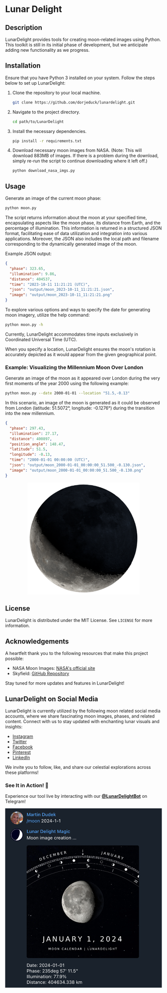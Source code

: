
# Lunar Delight

## Description
LunarDelight provides tools for creating moon-related images using Python. This toolkit is still in its initial phase of development, but we anticipate adding new functionality as we progress.

## Installation
Ensure that you have Python 3 installed on your system. Follow the steps below to set up LunarDelight:

1. Clone the repository to your local machine.
   ```sh
   git clone https://github.com/dorjeduck/lunardelight.git
   ```
2. Navigate to the project directory.
   ```sh
   cd path/to/LunarDelight
   ```
3. Install the necessary dependencies.
   ```sh
   pip install -r requirements.txt
   ```
4. Download necessary moon images from NASA. (Note: This will download 883MB of images. If there is a problem during the download, simply re-run the script to continue downloading where it left off.)
   ```sh
   python download_nasa_imgs.py
   ```

## Usage
Generate an image of the current moon phase:
```sh
python moon.py
```

The script returns information about the moon at your specified time, encapsulating aspects like the moon phase, its distance from Earth, and the percentage of illumination. This information is returned in a structured JSON format, facilitating ease of data utilization and integration into various applications. Moreover, the JSON also includes the local path and filename corresponding to the dynamically generated image of the moon.

Example JSON output:

```json
{
  "phase": 323.65,
  "illumination": 9.86,
  "distance": 404537,
  "time": "2023-10-11 11:21:21 (UTC)",
  "json": "output/moon_2023-10-11_11:21:21.json",
  "image": "output/moon_2023-10-11_11:21:21.png"
}
```

To explore various options and ways to specify the date for generating moon imagery, utilize the help command:

```sh
python moon.py -h
```

Currently, LunarDelight accommodates time inputs exclusively in Coordinated Universal Time (UTC).

When you specify a location, LunarDelight ensures the moon's rotation is accurately depicted as it would appear from the given geographical point. 

### Example: Visualizing the Millennium Moon Over London

Generate an image of the moon as it appeared over London during the very first moments of the year 2000 using the following example:

```sh
python moon.py --date 2000-01-01 --location "51.5,-0.13" 
```

In this scenario, an image of the moon is generated as it could be observed from London (latitude: 51.5072°, longitude: -0.1276°) during the transition into the new millennium.

```json
{
  "phase": 297.43,
  "illumination": 27.17,
  "distance": 400897,
  "position_angle": 148.47,
  "latitude": 51.5,
  "longitude": -0.13,
  "time": "2000-01-01 00:00:00 (UTC)",
  "json": "output/moon_2000-01-01_00:00:00_51.500_-0.130.json",
  "image": "output/moon_2000-01-01_00:00:00_51.500_-0.130.png"
}
```

<p align="center">
  <img width="360" src="assets/moon_london_millennium.png">
</p>

## License
LunarDelight is distributed under the MIT License. See `LICENSE` for more information.

## Acknowledgements
A heartfelt thank you to the following resources that make this project possible:

- NASA Moon Images: [NASA's official site](https://moon.nasa.gov/)
- Skyfield: [GitHub Repository](https://github.com/skyfielders/python-skyfield)

Stay tuned for more updates and features in LunarDelight!

## LunarDelight on Social Media

LunarDelight is currently utilized by the following moon related social media accounts, where we share fascinating moon images, phases, and related content. Connect with us to stay updated with enchanting lunar visuals and insights:

- [Instagram](https://instagram.com/lunardelight)
- [Twitter](https://twitter.com/lunardelight)
- [Facebook](https://www.facebook.com/lunardelight)
- [Pinterest](https://www.pinterest.com/lunardelight/)
- [LinkedIn](https://www.linkedin.com/showcase/lunar-delight---moon-phase-calendar/posts/?feedView=all)

We invite you to follow, like, and share our celestial explorations across these platforms!

### See It in Action! 🚀

Experience our tool live by interacting with our **[@LunarDelightBot](https://t.me/LunarDelightBot)** on Telegram! 

<p align="center">
   <img width="540" src="assets/new_year_moon_2024.png">
</p>



